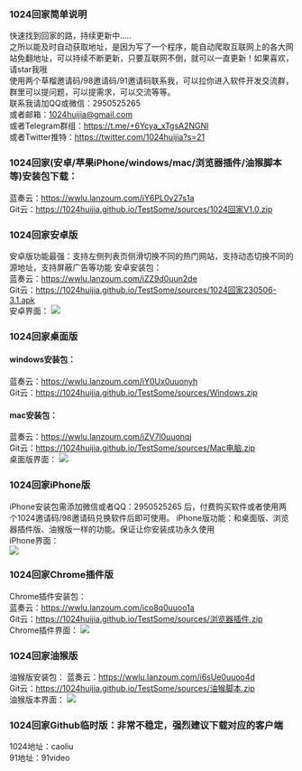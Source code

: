 ### 1024回家简单说明  
快速找到回家的路，持续更新中.....  
之所以能及时自动获取地址，是因为写了一个程序，能自动爬取互联网上的各大网站免翻地址，可以持续不断更新，只要互联网不倒，就可以一直更新！如果喜欢，请star我哦  
使用两个草榴邀请码/98邀请码/91邀请码联系我，可以拉你进入软件开发交流群，群里可以提问题，可以提需求，可以交流等等。  
联系我请加QQ或微信：2950525265   
或者邮箱：1024huijia@gmail.com   
或者Telegram群组：<https://t.me/+6Ycya_xTgsA2NGNl>    
或者Twitter推特：<https://twitter.com/1024huijia?s=21>   

### 1024回家(安卓/苹果iPhone/windows/mac/浏览器插件/油猴脚本等)安装包下载：  
蓝奏云：<https://wwlu.lanzoum.com/iY6PL0v27s1a>  
Git云：<https://1024huijia.github.io/TestSome/sources/1024回家V1.0.zip>



### 1024回家安卓版  

安卓版功能最强：支持左侧列表页侧滑切换不同的热门网站，支持动态切换不同的源地址，支持屏蔽广告等功能
安卓安装包：  
蓝奏云：<https://wwlu.lanzoum.com/iZZ9d0uun2de>  
Git云：<https://1024huijia.github.io/TestSome/sources/1024回家230506-3.1.apk>    
安卓界面：
![](https://1024huijia.github.io/QingChunMeizi/androidhome.2i7k11inud40.webp)



### 1024回家桌面版  

#### windows安装包：  
蓝奏云：<https://wwlu.lanzoum.com/iY0Ux0uuonyh>  
Git云：<https://1024huijia.github.io/TestSome/sources/Windows.zip>    
#### mac安装包：  
蓝奏云：<https://wwlu.lanzoum.com/iZV7l0uuonqj>  
Git云：<https://1024huijia.github.io/TestSome/sources/Mac电脑.zip>    
桌面版界面：
![](https://cdn.staticaly.com/gh/1024huijia/QingChunMeizi@master/image.2uogc2e021s0.webp)  



### 1024回家iPhone版  

iPhone安装包需添加微信或者QQ：2950525265 后，付费购买软件或者使用两个1024邀请码/98邀请码兑换软件后即可使用。
iPhone版功能：和桌面版、浏览器插件版、油猴版一样的功能。保证让你安装成功永久使用   
iPhone界面：   
![](https://1024huijia.github.io/QingChunMeizi/iPhoneHuijia2.4t05rnrwiku0.webp)



### 1024回家Chrome插件版

Chrome插件安装包：  
蓝奏云：<https://wwlu.lanzoum.com/ico8q0uuoo1a>  
Git云：<https://1024huijia.github.io/TestSome/sources/浏览器插件.zip>   
Chrome插件界面：
![](https://cdn.staticaly.com/gh/1024huijia/QingChunMeizi@master/image.5j7g1863qw00.webp)  



### 1024回家油猴版  

油猴版安装包：
蓝奏云：<https://wwlu.lanzoum.com/i6sUe0uuoo4d>  
Git云：<https://1024huijia.github.io/TestSome/sources/油猴脚本.zip>  
油猴版本界面：
![](https://cdn.staticaly.com/gh/1024huijia/QingChunMeizi@master/image.5j7g1863qw00.webp)  



### 1024回家Github临时版：非常不稳定，强烈建议下载对应的客户端

1024地址：caoliu  
91地址：91video